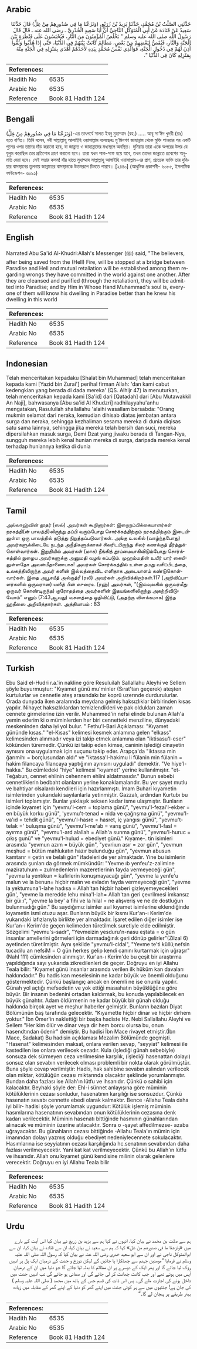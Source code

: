 ## Arabic


<div dir="rtl" lang="ar" style={{fontSize:'larger',backgroundColor:'#f8f9fa',padding:20}}>
حَدَّثَنِي الصَّلْتُ بْنُ مُحَمَّدٍ، حَدَّثَنَا يَزِيدُ بْنُ زُرَيْعٍ، ‏(‏وَنَزَعْنَا مَا فِي صُدُورِهِمْ مِنْ غِلٍّ‏)‏ قَالَ حَدَّثَنَا سَعِيدٌ عَنْ قَتَادَةَ عَنْ أَبِي الْمُتَوَكِّلِ النَّاجِيِّ أَنَّ أَبَا سَعِيدٍ الْخُدْرِيَّ ـ رضى الله عنه ـ قَالَ قَالَ رَسُولُ اللَّهِ صلى الله عليه وسلم ‏"‏ يَخْلُصُ الْمُؤْمِنُونَ مِنَ النَّارِ، فَيُحْبَسُونَ عَلَى قَنْطَرَةٍ بَيْنَ الْجَنَّةِ وَالنَّارِ، فَيُقَصُّ لِبَعْضِهِمْ مِنْ بَعْضٍ، مَظَالِمُ كَانَتْ بَيْنَهُمْ فِي الدُّنْيَا، حَتَّى إِذَا هُذِّبُوا وَنُقُّوا أُذِنَ لَهُمْ فِي دُخُولِ الْجَنَّةِ، فَوَالَّذِي نَفْسُ مُحَمَّدٍ بِيَدِهِ لأَحَدُهُمْ أَهْدَى بِمَنْزِلِهِ فِي الْجَنَّةِ مِنْهُ بِمَنْزِلِهِ كَانَ فِي الدُّنْيَا ‏"‏‏.‏
</div>
<div style={{backgroundColor:'#f8f9fa',padding:20, marginBottom: 10}}><table> <thead> <tr> <th>References:</th> <th></th> </tr> </thead> <tbody><tr><td>Hadith No</td><td>6535</td></tr><tr><td>Arabic No</td><td>6535</td></tr><tr><td>Reference</td><td>Book 81 Hadith 124</td></tr></tbody></table></div>

## Bengali


<div dir="ltr" lang="bn" style={{fontSize:'larger',backgroundColor:'#f8f9fa',padding:20}}>
(وَنَزَعْنَا مَا فِي صُدُورِهِمْ مِنْ غِلٍّ)-এর তাৎপর্যে সালত ইবনু মুহাম্মাদ (রহ.) ..... আবূ সা‘ঈদ খুদরী (রাঃ) হতে বর্ণিত। তিনি বলেন, নবী সাল্লাল্লাহু আলাইহি ওয়াসাল্লাম বলেছেনঃ মু’মিনগণ জাহান্নাম থেকে মুক্তি পাওয়ার পর একটি পুলের ওপর তাদের দাঁড় করানো হবে, যা জান্নাত ও জাহান্নামের মধ্যস্থলে অবস্থিত। দুনিয়ায় তারা একে অপরের উপর যে যুলুম করেছিল তার প্রতিশোধ গ্রহণ করানো হবে। তারা যখন পাক-সাফ হয়ে যাবে, তখন তাদের জান্নাতে প্রবেশের অনুমতি দেয়া হবে। সেই সত্তার কসম! যাঁর হাতে মুহাম্মাদ সাল্লাল্লাহু আলাইহি ওয়াসাল্লাম-এর প্রাণ, প্রত্যেক ব্যক্তি তার দুনিয়ার বাসস্থানের তুলনায় জান্নাতের বাসস্থানকে উত্তমরূপে চিনতে পারবে। [২৪৪০] (আধুনিক প্রকাশনী- ৬০৮৫, ইসলামিক ফাউন্ডেশন- ৬০৯১)
</div>
<div style={{backgroundColor:'#f8f9fa',padding:20, marginBottom: 10}}><table> <thead> <tr> <th>References:</th> <th></th> </tr> </thead> <tbody><tr><td>Hadith No</td><td>6535</td></tr><tr><td>Arabic No</td><td>6535</td></tr><tr><td>Reference</td><td>Book 81 Hadith 124</td></tr></tbody></table></div>

## English


<div dir="ltr" lang="en" style={{fontSize:'larger',backgroundColor:'#f8f9fa',padding:20}}>
Narrated Abu Sa'id Al-Khudri:Allah's Messenger (ﷺ) said, "The believers, after being saved from the (Hell) Fire, will be stopped at a bridge between Paradise and Hell and mutual retaliation will be established among them regarding wrongs they have committed in the world against one another. After they are cleansed and purified (through the retaliation), they will be admitted into Paradise; and by Him in Whose Hand Muhammad's soul is, everyone of them will know his dwelling in Paradise better than he knew his dwelling in this world
</div>
<div style={{backgroundColor:'#f8f9fa',padding:20, marginBottom: 10}}><table> <thead> <tr> <th>References:</th> <th></th> </tr> </thead> <tbody><tr><td>Hadith No</td><td>6535</td></tr><tr><td>Arabic No</td><td>6535</td></tr><tr><td>Reference</td><td>Book 81 Hadith 124</td></tr></tbody></table></div>

## Indonesian


<div dir="ltr" lang="id" style={{fontSize:'larger',backgroundColor:'#f8f9fa',padding:20}}>
Telah menceritakan kepadaku [Shalat bin Muhammad] telah menceritakan kepada kami [Yazid bin Zurai'] perihal firman Allah: 'dan kami cabut kedengkian yang berada di dada mereka' (QS. Alhijr 47) ia menuturkan, telah menceritakan kepada kami [Sa'id] dari [Qatadah] dari [Abu Mutawakkil An Naji], bahwasanya [Abu sa'id Al Khudzri] radhilayyahu'anhu mengatakan, Rasulullah shallallahu 'alaihi wasallam bersabda: "Orang mukmin selamat dari neraka, kemudian dihisab diatas jembatan antara surga dan neraka, sehingga kezhaliman sesama mereka di dunia diqisas satu sama lainnya, sehingga jika mereka telah bersih dan suci, mereka dipersilahkan masuk surga, Demi Dzat yang jiwaku berada di Tangan-Nya, sungguh mereka lebih kenal hunian mereka di surga, daripada mereka kenal terhadap huniannya ketika di dunia
</div>
<div style={{backgroundColor:'#f8f9fa',padding:20, marginBottom: 10}}><table> <thead> <tr> <th>References:</th> <th></th> </tr> </thead> <tbody><tr><td>Hadith No</td><td>6535</td></tr><tr><td>Arabic No</td><td>6535</td></tr><tr><td>Reference</td><td>Book 81 Hadith 124</td></tr></tbody></table></div>

## Tamil


<div dir="ltr" lang="ta" style={{fontSize:'larger',backgroundColor:'#f8f9fa',padding:20}}>
அல்லாஹ்வின் தூதர் (ஸல்) அவர்கள் கூறினார்கள்: இறைநம்பிக்கையாளர்கள் நரகத்தி(ன் பாலத்தி)லிருந்து தப்பி வரும்போது சொர்க்கத்திற்கும் நரகத்திற்கும் இடையிலுள்ள ஒரு பாலத்தில் தடுத்து நிறுத்தப்படுவார்கள். அங்கு உலகில் (வாழ்ந்தபோது) அவர்களுக்கிடையே நடந்த அநீதிகளுக்காகச் சிலரிடமிருந்து சிலர் கணக்குத் தீர்த்துக்கொள்வார்கள். இறுதியில் அவர்கள் (மாசு) நீங்கித் தூய்மையாகிவிடும்போது சொர்க்கத்தில் நுழைய அவர்களுக்கு அனுமதி வழங் கப்படும். முஹம்மதின் உயிர் யார் கையிலுள்ளதோ அவன்மீதாணையாக! அவர்கள் சொர்க்கத்தில் உள்ள தமது வசிப்பிடத்தை, உலகத்திலிருந்த அவர் களின் இல்லத்தைவிட எளிதாக அடையாளம் கண்டுகொள்வார்கள். இதை அபூசயீத் அல்குத்ரீ (ரலி) அவர்கள் அறிவிக்கிறார்கள்.117 (அறிவிப்பாளர்களில் ஒருவரான) யஸீத் பின் ஸுரைஉ (ரஹ்) அவர்கள், “(இவ்வுலகில் ஒருவர்மீது ஒருவர் கொண்டிருந்த) குரோதத்தை அவர்களின் இதயங்களிலிருந்து அகற்றிவிடுவோம்” எனும் (7:43ஆவது) வசனத்தை ஓதிவிட்டு, (அதற்கு விளக்கமாக) இந்த ஹதீஸை அறிவித்தார்கள். அத்தியாயம் : 83
</div>
<div style={{backgroundColor:'#f8f9fa',padding:20, marginBottom: 10}}><table> <thead> <tr> <th>References:</th> <th></th> </tr> </thead> <tbody><tr><td>Hadith No</td><td>6535</td></tr><tr><td>Arabic No</td><td>6535</td></tr><tr><td>Reference</td><td>Book 81 Hadith 124</td></tr></tbody></table></div>

## Turkish


<div dir="ltr" lang="tr" style={{fontSize:'larger',backgroundColor:'#f8f9fa',padding:20}}>
Ebu Said el-Hudri r.a.'in nakline göre Resuluilah Sallallahu Aleyhi ve Sellem şöyle buyurmuştur: "Kıyamet günü mu'minler (Sırat'tan geçerek) ateşten kurtulurlar ve cennetle ateş arasındakı bır koprü uzerınde durdurulurlar. Orada dunyada iken aralarında meydana gelmiş haksızlıklar birbirinden kısas yapılır. Nihayet haksızlıklardan temizlendikleri ve pak oldukları zaman cennete girmelerine izin verilir. Muhammed'in nefsi elinde bulunan Allah'a yemin ederim ki o müminlerden her biri cennetteki menziline, dünyadaki meskeninden daha iyi yol bulur. " Fethu'l-Bari Açıklaması: "Kıyamet gününde kısas." "el-Kısas" kelimesi kesmek anlamına gelen "elkass" kelimesinden alınmadır veya izi takip etmek anlamına olan "iktisasu'l-eser" kökünden türemedir. Çünkü izi takip eden kimse, caninin işlediği cinayetin aynısını ona uygulamak için suçunu takip eder. Arapça'da "iktassa min ğarımihı = borçlusundan aldı" ve "iktassa'l-hakimu li fülanin min fülanin = hakim filancaya filancaya yaptığının aynısını uyguladı" demektir. "Ve hiye'l-hakka." Bu cümledeki "hiye" kelimesi "kıyamet" yerine kullanılmıştır. "et-Teğabun, cennet ehlinin cehennem ehlini aldatmasıdır." Bunun sebebi cennetliklerin bedbaht olanların yerine konaklamalarıdır. Bu yer şayet mutlu ve bahtiyar olsalardı kendileri için hazırlanmıştı. İmam Buhari kıyametin isimlerinden yukarıdaki sayılanlarla yetinmiştir. Gazzalı, ardından Kurtubı bu isimleri toplamıştır. Bunlar yaklaşık seksen kadar isme ulaşmıştır. Bunların içinde kıyamet için "yevmu'l-cem = toplama günü", "yevmu'l-fezai'l-ekber = en büyük korku günü", 'yevmu't-tenad = nida ve çağrışma günü", "yevmu'l-va'ıd = tehdit günü", "yevmu'l-hasre = hasret, iç yangısı günü", "yevmu't-telak =' buluşma günü", "yevmu'l-me'ab = varış günü", "yevmu'l-fasl = ayırma günü", "yevmu'l-ard alallah = Allah'a sunma günü", "yevmu'l-huruc = çıkış gunü" ve "yevmu'l-hulud = ebediyet günü." Kıyame-. tin isimleri arasında "yevmun azım = büyük gün", "yevriıun asır = zor gün", "yevmun meşhud = bütün mahlukatın hazır bulunduğu gün", "yevmun abusun kamtarır = çetin ve belalı gün" ifadeleri de yer almaktadır. Yine bu isimlerin arasında şunları da görmek mümkündür: "Yevme ıb yenfeu'z-zalimine maziratuhum = zulmedenlerin mazeretlerinin fayda vermeyeceği gün", "yevmu la yentıkun = kafirlerin konuşmayacağı gün", "yevme la yenfe'u malun ve la benun= hiçbir malın ve evladın fayda vermeyeceği gün", "yevme la yektumuna'l-lahe hadısa = Allah'tan hiçbir haberi gizleyemeyecekleri gün', "yevme la meredde lehu mina'l-lah= Allah'tan geri çevrilmesi imkansız bir güı:ı", "yevme la bey' a fihi ve la hilal = ne alışveriş ve ne de dostluğun bulunmadığı gün." Bu saydığımız isimler asıl kıyamet isimlerine eklendiğinde kıyametin ismi otuzu aşar. Bunların büyük bir kısmı Kur'an-ı Kerim'de yukarıdaki lafızlarıyla birlikte yer almaktadır. İşaret edilen diğer isimler ise Kur'an-ı Kerim'de geçen kelimeden türetilmek suretiyle elde edilmiştir. Sözgelimi "yevmu's-sadr", "Yevmeizin yesduru'n-nasu eştata = o gün insanlar amellerini görmeleri için darmadağınık geri dönüp gelirler"(Zilzal 6) ayetinden türetilmiştir. Aynı şekilde "yevmu'l-cidal", "Yevme te'ti küllü;nefsin tucadilu an nefsiM = O gün herkes gelip kendi canını kurtarmak için uğraşır"(NahI 111) cümlesinden alınmıştır. Kur'an-ı Kerim'de bu çeşit bir araştırma yapıldığında sayı yukarıda zikredilenleri de geçer. Doğruyu en iyi Allahu Teala bilir: "Kıyamet günü insanlar arasında verilen ilk hüküm kan davaları hakkındadır." Bu hadis kan meselesinin ne kadar büyük ve önemli olduğunu göstermektedir. Çünkü başlangıç ancak en önemli ne ise onunla yapılır. Günah yol açtığı mefsedetin ve yok ettiği masıahatın büyüklüğüne göre büyür. Bir insanın bedenini ortadan kaldırmak, bu konuda yapılabilecek en büyük günahtır. Adam öldürmenin ne kadar büyük bir günah olduğu hakkında birçok ayet ve meşhur haberler gelmiştir. Bunların bazıları Diyat Bölümünün baş tarafında gelecektir. "Kıyamette hiçbir dinar ve hiçbir dirhem yoktur." İbn Ömer'in naklettiği bir başka hadiste Hz. Nebi Sallallahu Aleyhi ve Sellem "Her kim ölür ve dinar veya dir hem borcu olursa bu, onun hasendtından ödenir" demiştir. Bu hadisi İbn Mace rivayet etmiştir.(İbn Mace, Sadakat) Bu hadisin açıklaması Mezalim Bölümünde geçmişti. "Hasenat" kelimesinden maksat, onlara verilen sevap, "seyyiat" kelimesi ile kastedilen ise onlara verilecek cezadır. Kula (işlediği günah sebebiyle) sonsuza dek sürmeyen ceza verilmesine karşılık, (işlediği hasenattan dolayı) sonsuz olan sevabın verilecek olması problemli bir nokta olarak görülmüştür. Buna şöyle cevap verilmiştir: Hadis, hak sahibine sevabın aslından verilecek olan miktar, kötülüğün cezası miktarında olacaktır şeklinde yorumlanmıştır. Bundan daha fazlası ise Allah'ın lütfu ve ihsanıdır. Çünkü o sahibi için kalacaktır. Beyhaki şöyle der: Ehl-i sünnet anlayışına göre müminin kötülüklerinin cezası sonludur, hasenatının karşılığı ise sonsuzdur. Çünkü hasenatın sevabı cennette ebedi olarak kalmaktır. Bence -Allahu Teala daha iyi bilir- hadisi şöyle yorumlamak uygundur: Kötülük işlemiş müminin hasımlarına hasenatının sevabından onun kötülüklerinin cezasına denk kadarı verilecektir. Müminin hasenatı bittiğinde hasmının günahlarından alınacak ve müminin üzerine atılacaktır. Sonra o -şayet affedilmezse- azaba uğrayacaktır. Bu günahların cezası bittiğinde -Allahu Teala'ın mümin için imanından dolayı yazmış olduğu ebediyet nedeniylecennete sokulacaktır. Hasımlarına ise seyyiatının cezası karşılığında hc.senatının sevabından daha fazlası verilmeyecektir. Yani kat kat verilmeyecektir. Çünkü bu Allah'ın lütfu ve ihsanıdır. Allah onu kıyamet günü kendisine milinin olarak gelenlere verecektir. Doğruyu en iyi Allahu Teala bilir
</div>
<div style={{backgroundColor:'#f8f9fa',padding:20, marginBottom: 10}}><table> <thead> <tr> <th>References:</th> <th></th> </tr> </thead> <tbody><tr><td>Hadith No</td><td>6535</td></tr><tr><td>Arabic No</td><td>6535</td></tr><tr><td>Reference</td><td>Book 81 Hadith 124</td></tr></tbody></table></div>

## Urdu


<div dir="rtl" lang="ur" style={{fontSize:'larger',backgroundColor:'#f8f9fa',padding:20}}>
ہم سے صلت بن محمد نے بیان کیا، انہوں نے کہا ہم سے یزید بن زریع نے بیان کیا اس آیت کے بارے میں «ونزعنا ما في صدورهم من غل‏» کہا کہ ہم سے سعید نے بیان کیا، ان سے قتادہ نے بیان کیا، ان سے ابوالمتوکل ناجی نے اور ان سے ابو سعید خدری رضی اللہ عنہ نے بیان کیا کہ رسول اللہ صلی اللہ علیہ وسلم نے فرمایا ”مومنین جہنم سے چھٹکارا پا جائیں گے لیکن دوزخ و جنت کے درمیان ایک پل پر انہیں روک لیا جائے گا اور پھر ایک کے دوسرے پر ان مظالم کا بدلہ لیا جائے گا جو دنیا میں ان کے درمیان آپس میں ہوئے تھے اور جب کانٹ چھانٹ کر لی جائے گی اور صفائی ہو جائے گی تب انہیں جنت میں داخل ہونے کی اجازت ملے گی۔ پس اس ذات کی قسم جس کے ہاتھ میں محمد ( صلی اللہ علیہ وسلم ) کی جان ہے! جنتیوں میں سے ہر کوئی جنت میں اپنے گھر کو دنیا کے اپنے گھر کے مقابلہ میں زیادہ بہتر طریقے پر پہچان لے گا۔“
</div>
<div style={{backgroundColor:'#f8f9fa',padding:20, marginBottom: 10}}><table> <thead> <tr> <th>References:</th> <th></th> </tr> </thead> <tbody><tr><td>Hadith No</td><td>6535</td></tr><tr><td>Arabic No</td><td>6535</td></tr><tr><td>Reference</td><td>Book 81 Hadith 124</td></tr></tbody></table></div>